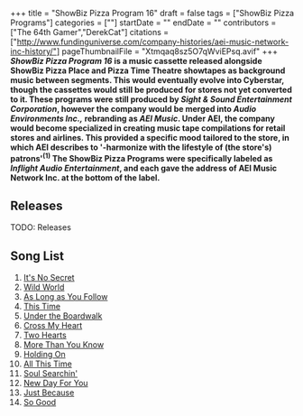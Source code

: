 +++
title = "ShowBiz Pizza Program 16"
draft = false
tags = ["ShowBiz Pizza Programs"]
categories = [""]
startDate = ""
endDate = ""
contributors = ["The 64th Gamer","DerekCat"]
citations = ["http://www.fundinguniverse.com/company-histories/aei-music-network-inc-history/"]
pageThumbnailFile = "Xtmqaq8sz5O7qWviEPsq.avif"
+++
***ShowBiz Pizza Program 16* is a music cassette released alongside ShowBiz Pizza Place and Pizza Time Theatre showtapes as background music between segments. This would eventually evolve into Cyberstar, though the cassettes would still be produced for stores not yet converted to it.
These programs were still produced by *Sight & Sound Entertainment Corporation*, however the company would be merged into *Audio Environments Inc.,* rebranding as *AEI Music*. Under AEI, the company would become specialized in creating music tape compilations for retail stores and airlines. This provided a specific mood tailored to the store, in which AEI describes to '-harmonize with the lifestyle of (the store's) patrons'<sup>(1)</sup> The ShowBiz Pizza Programs were specifically labeled as *Inflight Audio Entertainment*, and each gave the address of AEI Music Network Inc. at the bottom of the label.**

## Releases

TODO: Releases

## Song List

1.  [It's No Secret](https://en.wikipedia.org/wiki/It%27s_No_Secret_(Kylie_Minogue_song))
2.  [Wild World](https://en.wikipedia.org/wiki/Maxi_(album))
3.  [As Long as You Follow](https://en.wikipedia.org/wiki/As_Long_as_You_Follow)
4.  [This Time](https://en.wikipedia.org/wiki/The_Best_Years_of_Our_Lives_(Neil_Diamond_album))
5.  [Under the Boardwalk](https://en.wikipedia.org/wiki/Beaches_(soundtrack))
6.  [Cross My Heart](https://en.wikipedia.org/wiki/Cross_My_Heart_(Eighth_Wonder_song))
7.  [Two Hearts](https://en.wikipedia.org/wiki/Two_Hearts_(Phil_Collins_song))
8.  [More Than You Know](https://en.wikipedia.org/wiki/More_Than_You_Know_(Martika_song))
9.  [Holding On](https://en.wikipedia.org/wiki/Holding_On_(Steve_Winwood_song))
10. [All This Time](https://en.wikipedia.org/wiki/All_This_Time_(Tiffany_song))
11. [Soul Searchin'](https://en.wikipedia.org/wiki/Soul_Searchin%27_(Glenn_Frey_album))
12. [New Day For You](https://en.wikipedia.org/wiki/New_Day_for_You)
13. [Just Because](https://en.wikipedia.org/wiki/Giving_You_the_Best_That_I_Got_(album))
14. [So Good](https://en.wikipedia.org/wiki/Heart%27s_Horizon)
